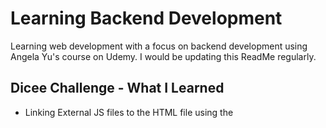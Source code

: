 # Learning Backend Development
Learning web development with a focus on backend development using Angela Yu's course on Udemy. I would be updating this ReadMe regularly.

## Dicee Challenge - What I Learned
- Linking External JS files to the HTML file using the <script> tag
- Manipulation of the DOM using JavaScript and the document.querySelector property
- The working principle of Math.random() in JS and how to make it fit into my desired range.
  
## Drum Kit Challenge - What I Learned
- Adding sounds to websites using the Audio object
- Creating objects using function constructors
- Keyboard and Mouse event listeners
- Higher order and call back functions.

## Simon Gamw Challenge - What I Learned
- Jquery and Jquery Animation
